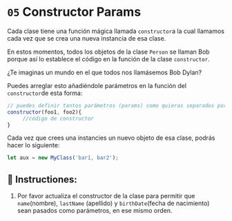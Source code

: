 # `05` Constructor Params

Cada clase tiene una función mágica llamada `constructor`a la cual llamamos cada vez que se crea una nueva instancia de esa clase.

En estos momentos, todos los objetos de la clase `Person` se llaman Bob porque así lo establece el código en la función de la clase `constructor`.

¿Te imaginas un mundo en el que todos nos llamásemos Bob Dylan?

Puedes arreglar esto añadiéndole parámetros en la función del `constructor`de esta forma: 


```js
// puedes definir tantos parámetros (params) como quieras separados por una coma 
constructor(foo1, foo2){
     //código de constructor
}
```

Cada vez que crees una instancies un nuevo objeto de esa clase, podrás hacer lo siguiente:


```js
let aux = new MyClass('bar1, bar2');
```

## 📝 Instructiones:

1. Por favor actualiza el constructor de la clase para permitir que  `name`(nombre), `lastName` (apellido) y `birthDate`(fecha de nacimiento) sean pasados como parámetros, en ese mismo orden.
